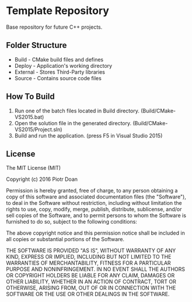 Template Repository
====
Base repository for future C++ projects.

Folder Structure
----
* Build - CMake build files and defines
* Deploy - Application's working directory
* External - Stores Third-Party libraries
* Source - Contains source code files

How To Build
---

1. Run one of the batch files located in Build directory. (Build/CMake-VS2015.bat)
2. Open the solution file in the generated directory. (Build/CMake-VS2015/Project.sln)
3. Build and run the application. (press F5 in Visual Studio 2015)

License
----

The MIT License (MIT)

Copyright (c) 2016 Piotr Doan

Permission is hereby granted, free of charge, to any person obtaining a copy of this software and associated documentation files (the "Software"), to deal in the Software without restriction, including without limitation the rights to use, copy, modify, merge, publish, distribute, sublicense, and/or sell copies of the Software, and to permit persons to whom the Software is furnished to do so, subject to the following conditions:

The above copyright notice and this permission notice shall be included in all copies or substantial portions of the Software.

THE SOFTWARE IS PROVIDED "AS IS", WITHOUT WARRANTY OF ANY KIND, EXPRESS OR IMPLIED, INCLUDING BUT NOT LIMITED TO THE WARRANTIES OF MERCHANTABILITY, FITNESS FOR A PARTICULAR PURPOSE AND NONINFRINGEMENT. IN NO EVENT SHALL THE AUTHORS OR COPYRIGHT HOLDERS BE LIABLE FOR ANY CLAIM, DAMAGES OR OTHER LIABILITY, WHETHER IN AN ACTION OF CONTRACT, TORT OR OTHERWISE, ARISING FROM, OUT OF OR IN CONNECTION WITH THE SOFTWARE OR THE USE OR OTHER DEALINGS IN THE SOFTWARE.
